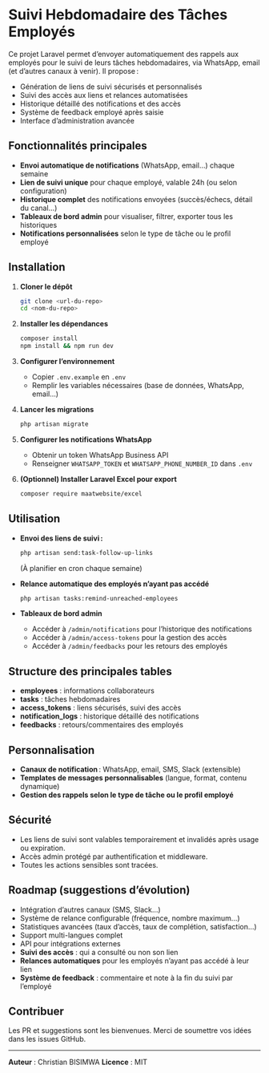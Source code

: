 # Suivi Hebdomadaire des Tâches Employés

Ce projet Laravel permet d’envoyer automatiquement des rappels aux employés pour le suivi de leurs tâches hebdomadaires, via WhatsApp, email (et d’autres canaux à venir). Il propose :

- Génération de liens de suivi sécurisés et personnalisés
- Suivi des accès aux liens et relances automatisées
- Historique détaillé des notifications et des accès
- Système de feedback employé après saisie
- Interface d’administration avancée

## Fonctionnalités principales

- **Envoi automatique de notifications** (WhatsApp, email…) chaque semaine
- **Lien de suivi unique** pour chaque employé, valable 24h (ou selon configuration)
- **Historique complet** des notifications envoyées (succès/échecs, détail du canal…)
- **Tableaux de bord admin** pour visualiser, filtrer, exporter tous les historiques
- **Notifications personnalisées** selon le type de tâche ou le profil employé

## Installation

1. **Cloner le dépôt**
   ```bash
   git clone <url-du-repo>
   cd <nom-du-repo>
   ```

2. **Installer les dépendances**
   ```bash
   composer install
   npm install && npm run dev
   ```

3. **Configurer l’environnement**
   - Copier `.env.example` en `.env`
   - Remplir les variables nécessaires (base de données, WhatsApp, email…)

4. **Lancer les migrations**
   ```bash
   php artisan migrate
   ```


6. **Configurer les notifications WhatsApp**
   - Obtenir un token WhatsApp Business API
   - Renseigner `WHATSAPP_TOKEN` et `WHATSAPP_PHONE_NUMBER_ID` dans `.env`

7. **(Optionnel) Installer Laravel Excel pour export**
   ```bash
   composer require maatwebsite/excel
   ```

## Utilisation

- **Envoi des liens de suivi :**
  ```bash
  php artisan send:task-follow-up-links
  ```
  (À planifier en cron chaque semaine)

- **Relance automatique des employés n’ayant pas accédé**
  ```bash
  php artisan tasks:remind-unreached-employees
  ```

- **Tableaux de bord admin**
  - Accéder à `/admin/notifications` pour l’historique des notifications
  - Accéder à `/admin/access-tokens` pour la gestion des accès
  - Accéder à `/admin/feedbacks` pour les retours des employés

## Structure des principales tables

- **employees** : informations collaborateurs
- **tasks** : tâches hebdomadaires
- **access_tokens** : liens sécurisés, suivi des accès
- **notification_logs** : historique détaillé des notifications
- **feedbacks** : retours/commentaires des employés

## Personnalisation

- **Canaux de notification** : WhatsApp, email, SMS, Slack (extensible)
- **Templates de messages personnalisables** (langue, format, contenu dynamique)
- **Gestion des rappels selon le type de tâche ou le profil employé**

## Sécurité

- Les liens de suivi sont valables temporairement et invalidés après usage ou expiration.
- Accès admin protégé par authentification et middleware.
- Toutes les actions sensibles sont tracées.

## Roadmap (suggestions d’évolution)

- Intégration d’autres canaux (SMS, Slack…)
- Système de relance configurable (fréquence, nombre maximum…)
- Statistiques avancées (taux d’accès, taux de complétion, satisfaction…)
- Support multi-langues complet
- API pour intégrations externes
- **Suivi des accès** : qui a consulté ou non son lien
- **Relances automatiques** pour les employés n’ayant pas accédé à leur lien
- **Système de feedback** : commentaire et note à la fin du suivi par l’employé

## Contribuer

Les PR et suggestions sont les bienvenues. Merci de soumettre vos idées dans les issues GitHub.

---

**Auteur** : Christian BISIMWA
**Licence** : MIT
